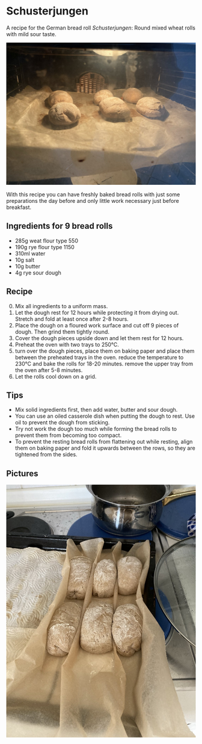 # Schusterjungen
A recipe for the German bread roll _Schusterjungen_: Round mixed wheat rolls with mild sour taste.

![Schusterjungen in the oven](https://github.com/BreadNerds/schusterjungen/blob/main/img/IMG_1347.JPEG?raw=true)

With this recipe you can have freshly baked bread rolls with just some preparations the day before
and only little work necessary just before breakfast.

## Ingredients for 9 bread rolls
- 285g weat flour type 550
- 190g rye flour type 1150
- 310ml water
- 10g salt
- 10g butter
- 4g rye sour dough

## Recipe

0. Mix all ingredients to a uniform mass.
0. Let the dough rest for 12 hours while protecting it from drying out.
Stretch and fold at least once after 2-8 hours.
0. Place the dough on a floured work surface and cut off 9 pieces of dough. Then grind them tightly
round.
0. Cover the dough pieces upside down and let them rest for 12 hours.
0. Preheat the oven with two trays to 250°C.
0. turn over the dough pieces, place them on baking paper and place them between the preheated trays
in the oven. reduce the temperature to 230°C and bake the rolls for 18-20 minutes. remove the upper
tray from the oven after 5-8 minutes.
0. Let the rolls cool down on a grid.

## Tips
- Mix solid ingredients first, then add water, butter and sour dough.
- You can use an oiled casserole dish when putting the dough to rest. Use oil to prevent the dough
from sticking.
- Try not work the dough too much while forming the bread rolls to prevent them from becoming too
compact.
- To prevent the resting bread rolls from flattening out while resting, align them on baking paper and
fold it upwards between the rows, so they are tightened from the sides.

## Pictures

![Bread rolls wrapped tightly between up fold baking paper](https://github.com/BreadNerds/schusterjungen/blob/main/img/IMG_1344.JPEG?raw=true)